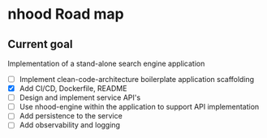 # nhood Road map

## Current goal

Implementation of a stand-alone search engine application

- [ ] Implement clean-code-architecture boilerplate application scaffolding
- [x] Add CI/CD, Dockerfile, README
- [ ] Design and implement service API's
- [ ] Use nhood-engine within the application to support API implementation
- [ ] Add persistence to the service
- [ ] Add observability and logging
